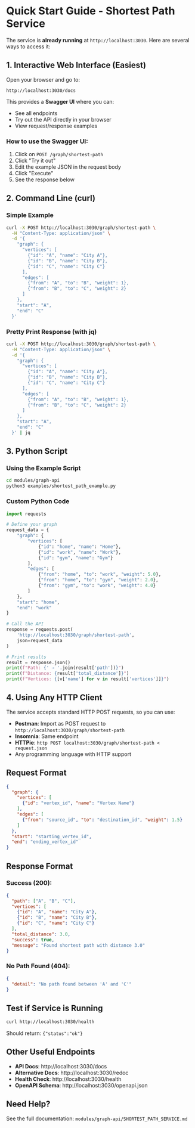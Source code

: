 # Quick Start Guide - Shortest Path Service

The service is **already running** at `http://localhost:3030`. Here are several ways to access it:

## 1. Interactive Web Interface (Easiest)

Open your browser and go to:
```
http://localhost:3030/docs
```

This provides a **Swagger UI** where you can:
- See all endpoints
- Try out the API directly in your browser
- View request/response examples

### How to use the Swagger UI:
1. Click on `POST /graph/shortest-path`
2. Click "Try it out"
3. Edit the example JSON in the request body
4. Click "Execute"
5. See the response below

## 2. Command Line (curl)

### Simple Example
```bash
curl -X POST http://localhost:3030/graph/shortest-path \
  -H "Content-Type: application/json" \
  -d '{
    "graph": {
      "vertices": [
        {"id": "A", "name": "City A"},
        {"id": "B", "name": "City B"},
        {"id": "C", "name": "City C"}
      ],
      "edges": [
        {"from": "A", "to": "B", "weight": 1},
        {"from": "B", "to": "C", "weight": 2}
      ]
    },
    "start": "A",
    "end": "C"
  }'
```

### Pretty Print Response (with jq)
```bash
curl -X POST http://localhost:3030/graph/shortest-path \
  -H "Content-Type: application/json" \
  -d '{
    "graph": {
      "vertices": [
        {"id": "A", "name": "City A"},
        {"id": "B", "name": "City B"},
        {"id": "C", "name": "City C"}
      ],
      "edges": [
        {"from": "A", "to": "B", "weight": 1},
        {"from": "B", "to": "C", "weight": 2}
      ]
    },
    "start": "A",
    "end": "C"
  }' | jq
```

## 3. Python Script

### Using the Example Script
```bash
cd modules/graph-api
python3 examples/shortest_path_example.py
```

### Custom Python Code
```python
import requests

# Define your graph
request_data = {
    "graph": {
        "vertices": [
            {"id": "home", "name": "Home"},
            {"id": "work", "name": "Work"},
            {"id": "gym", "name": "Gym"}
        ],
        "edges": [
            {"from": "home", "to": "work", "weight": 5.0},
            {"from": "home", "to": "gym", "weight": 2.0},
            {"from": "gym", "to": "work", "weight": 4.0}
        ]
    },
    "start": "home",
    "end": "work"
}

# Call the API
response = requests.post(
    'http://localhost:3030/graph/shortest-path',
    json=request_data
)

# Print results
result = response.json()
print(f"Path: {' → '.join(result['path'])}")
print(f"Distance: {result['total_distance']}")
print(f"Vertices: {[v['name'] for v in result['vertices']]}")
```

## 4. Using Any HTTP Client

The service accepts standard HTTP POST requests, so you can use:
- **Postman**: Import as POST request to `http://localhost:3030/graph/shortest-path`
- **Insomnia**: Same endpoint
- **HTTPie**: `http POST localhost:3030/graph/shortest-path < request.json`
- Any programming language with HTTP support

## Request Format

```json
{
  "graph": {
    "vertices": [
      {"id": "vertex_id", "name": "Vertex Name"}
    ],
    "edges": [
      {"from": "source_id", "to": "destination_id", "weight": 1.5}
    ]
  },
  "start": "starting_vertex_id",
  "end": "ending_vertex_id"
}
```

## Response Format

### Success (200):
```json
{
  "path": ["A", "B", "C"],
  "vertices": [
    {"id": "A", "name": "City A"},
    {"id": "B", "name": "City B"},
    {"id": "C", "name": "City C"}
  ],
  "total_distance": 3.0,
  "success": true,
  "message": "Found shortest path with distance 3.0"
}
```

### No Path Found (404):
```json
{
  "detail": "No path found between 'A' and 'C'"
}
```

## Test if Service is Running

```bash
curl http://localhost:3030/health
```

Should return: `{"status":"ok"}`

## Other Useful Endpoints

- **API Docs**: http://localhost:3030/docs
- **Alternative Docs**: http://localhost:3030/redoc  
- **Health Check**: http://localhost:3030/health
- **OpenAPI Schema**: http://localhost:3030/openapi.json

## Need Help?

See the full documentation: `modules/graph-api/SHORTEST_PATH_SERVICE.md`
